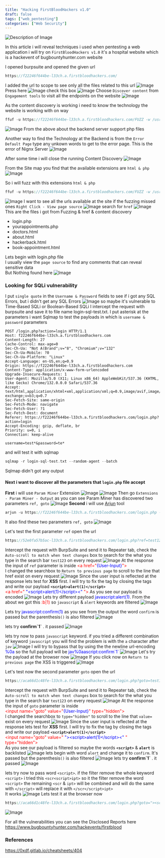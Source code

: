 ```yaml
---
title: "Hacking FirstBloodHackers v1.0"
draft: false
tags: ["web_pentesting"]
categories: ["Web Security"]
---
```

![Description of Image](/images/first-blood-v1/First-Blood-v1.0-Poster.png)

In this article i will reveal techniques i used when pentesting a web application i will try on `FirstBloodHackers v1.0` it's a hospital website which is a hackevent of bugbountyhunter.com website

I opened burpsuite and opened the given url 
```php
https://f22246f644be-l33ch.a.firstbloodhackers.com/
```
I added the url to scope to see only all the files related to this url
![Image](/images/first-blood-v1/burp-scope.png)
Press here 
![Image](/images/first-blood-v1/press-here-with-mouse.png)
check this box
![Image](/images/first-blood-v1/checkbox1.png)
Choose `Discover content` from `Engagement tools` to visit all the endpoints on the website 
![Image](/images/first-blood-v1/content-discover1.png)

As the content discovery is working i need to know the technology the website is working with
on way
```php
ffuf -u https://f22246f644be-l33ch.a.firstbloodhackers.com/FUZZ -w /usr/share/seclists/Discovery/Web-Content/quickhits.txt 
```
![Image](/images/first-blood-v1/fuff1.png)
From the above about the backend server support php files

Another way to find the Technology at the Backend is from the `Error Default Page` type any unkown words to get to the error page. This is the error of Nignx Server
![Image](/images/first-blood-v1/nginx-default-page.png)

After some time i will close the running Content Discovery
![Image](/images/first-blood-v1/close-content-discovery.png) 

From the Site map you find that the available extensions are `html & php`
![Image](/images/first-blood-v1/sitemap-1.png) 

So i will fuzz with this extensions `html & php`
```php
ffuf -u https://f22246f644be-l33ch.a.firstbloodhackers.com/FUZZ -w /usr/share/seclists/Discovery/Web-Content/raft-small-words-lowercase.txt -e .html,.php
```
![Image](/images/first-blood-v1/fuzzing1.png) 
I want to see all the urls available at the site if the fuzzing missed ones `Right Click - View page source`
![Image](/images/first-blood-v1/pagesource-1.png) 
search for `href` 
![Image](/images/first-blood-v1/href1.png) 
This are the files i got from Fuzzing & href & content discovery
- login.php
- yourappointments.php
- doctors.html
- about.html
- hackerback.html
- book-appointment.html

Lets begin with login.php file 
<br>
I usually view the `page source` to find any comments that can reveal sensitive data
<br>
But Nothing found here
![Image](/images/first-blood-v1/login1.png) 
### Looking for SQLi vulnerability
I put `single quote` in the `Username & Password` fields to see if i got any SQL Errors, but i didn't get any SQL Errors
![Image](/images/first-blood-v1/sqli-test1.png) 
so maybe it's vulnerable to Time-Based SQLi or Boolean-Based SQLi
I intercept the request with burpsuite and save it to file name login-sql-test.txt. I put asterisk at the parameters i want Sqlmap to test the payloads in which is `username & password` parameters 
```jfx
POST /login.php?action=login HTTP/1.1
Host: f22246f644be-l33ch.a.firstbloodhackers.com
Content-Length: 27
Cache-Control: max-age=0
Sec-Ch-Ua: "Not A(Brand";v="8", "Chromium";v="132"
Sec-Ch-Ua-Mobile: ?0
Sec-Ch-Ua-Platform: "Linux"
Accept-Language: en-US,en;q=0.9
Origin: https://f22246f644be-l33ch.a.firstbloodhackers.com
Content-Type: application/x-www-form-urlencoded
Upgrade-Insecure-Requests: 1
User-Agent: Mozilla/5.0 (X11; Linux x86_64) AppleWebKit/537.36 (KHTML, like Gecko) Chrome/132.0.0.0 Safari/537.36
Accept: text/html,application/xhtml+xml,application/xml;q=0.9,image/avif,image/webp,image/apng,*/*;q=0.8,application/signed-exchange;v=b3;q=0.7
Sec-Fetch-Site: same-origin
Sec-Fetch-Mode: navigate
Sec-Fetch-User: ?1
Sec-Fetch-Dest: document
Referer: https://f22246f644be-l33ch.a.firstbloodhackers.com/login.php?action=login
Accept-Encoding: gzip, deflate, br
Priority: u=0, i
Connection: keep-alive

username=test*&password=te*
```
and will test it with sqlmap
```php
sqlmap -r login-sql-test.txt --random-agent --batch
```
Sqlmap didn't got any output

#### Next i want to discover all the parameters that `login.php` file accept
**First** i will use `Param Miner` Extension
![Image](/images/first-blood-v1/param-miner-guess1.png) 
![Image](/images/first-blood-v1/param-miner-guess2.png) 
Then go `Extensions - Param Miner - Output` as you can see Param Miner has discovered two parameters `ref, goto`
![Image](/images/first-blood-v1/paramminer-login-op1.png) 
**Second** i will use [Arjun](https://github.com/s0md3v/Arjun) tool
```php
arjun -u https://f22246f644be-l33ch.a.firstbloodhackers.com/login.php --stable
```
It also find these two parameters `ref, goto`
![Image](/images/first-blood-v1/arjun-login-op1.png) 

Let's test the first parameter `ref` open the url
```php
https://52e0fa57b5ac-l33ch.a.firstbloodhackers.com/login.php?ref=test123
```
Intercept the request with BurpSuite and send it to Repeater tab, check the `Auto-scroll to match when text changes` box to search for the what you type in the search bar `test123` on every request
![Image](/images/first-blood-v1/Repeater-checkbox1.png) 
At the response the input of `ref` parameter is inside <span style="color: red;">&lt;a href=&quot;</span><span style="color: blue;">{User-Input}</span><span style="color: red;">&quot;&gt;</span>
<br>
I changed the searchbox to `Return to previous page` to scroll to the line that href exist on every request 
![Image](/images/first-blood-v1/Repeater-checkbox2.png) 
Since the user input is reflected at the response lets test for **XSS** first. I will try to fix the tag by closing the tags and write our payload **`<script>alert(1)</script>`**
<br>
<span style="color: red;">&lt;a href=&quot;</span>
<span style="color: blue;">&quot;&lt;script&gt;alert(1)&lt;/script&gt;&lt;&quot;</span>
<span style="color: red;">&quot;&gt;</span>
As you see our payload is encoded
![Image](/images/first-blood-v1/xss-encoded-input.png)
Lets try different payload <span style="color: blue;">javascript:alert(1)</span>. From the about we got this <span style="color: red;">:b|1)</span> so `javascript` & `alert` keywords are filtered
![Image](/images/first-blood-v1/xss-login-php-ref-javasript1.png)

Lets try <span style="color: blue;">javascript:confirm(1)</span> as you see from the output the word `confirm` is passed but the parenthesis`()` is also filtered
![Image](/images/first-blood-v1/xss-login-php-ref-confirm1.png)

lets try **confirm&#96;1&#96;** . it passed
![Image](/images/first-blood-v1/xss-login-php-ref-confirm2.png)

lets try now to pass `javascript` keyword. if you tried a different combination of keyword `javascript` you will find the problem is with the `a` character after `jav`
![Image](/images/first-blood-v1/xss-login-php-ref-javasript2.png)
I will try to bypass that by using the the newline url-encoding <span style="color: blue;">%0a</span> so the full payload will be <span style="color: blue;">jav%0aascript:confirm&#96;1&#96;</span>
![Image](/images/first-blood-v1/xss-login-php-ref-javasript3.png)
Let's try the payload at the browser now 
![Image](/images/first-blood-v1/xss-login-php-ref-javasript4.png)
If you click now on `Return to previous page` the XSS is triggered
![Image](/images/first-blood-v1/xss-login-php-ref-javasript5.png)

Let's test now the second parameter `goto` open the url
```php
https://aca66d1c48fe-l33ch.a.firstbloodhackers.com/login.php?goto=test123
```
Intercept the request with BurpSuite and send it to Repeater tab, check the `Auto-scroll to match when text changes` box to search for the what you type in the search bar `test123` on every request
![Image](/images/first-blood-v1/Repeater-goto-checkbox1.png) 
At the response the input of `goto` parameter is inside 
<br>
<span style="color: red;">&lt;input name="goto" value="</span></span><span style="color: blue;">{User-Input}</span><span style="color: red;">" type="hidden"></span>
<br>
I changed the searchbox to `type="hidden"` to scroll to the line that `value=` exist on every request 
![Image](/images/first-blood-v1/Repeater-checkbox3.png) 
Since the user input is reflected at the response lets test for **XSS** first. I will try to fix the tag by closing the tags and write our payload **`<script>alert(1)</script>`**
<br>
<span style="color: red;">&lt;input name="goto" value="</span>
<span style="color: blue;">&quot;&gt;&lt;script&gt;alert(1)&lt;/script&gt;&lt;"</span>
<span style="color: red;"> " type="hidden"></span>
<br>
As you see our payload is filtered so maybe the words **`<script>`** & **`alert`** is backlisted
![Image](/images/first-blood-v1/xss-filtered-input1.png) 
lets begin with word `alert` and change it to `confirm`. It's passed but the parenthesis`()` is also filtered
![Image](/images/first-blood-v1/xss-filtered-input2.png) 
lets try **confirm&#96;1&#96;** . it passed
![Image](/images/first-blood-v1/xss-filtered-input3.png) 

lets try now to pass word `<script>`. if the filter remove the whole keyword `<script>` i tried this `<scr<script>ipt>` so it the filter remove the word `<script>` the remaining `<scr` & `ipt>` will be combined and will do the same with `</script>` will replace it with `</scr</script>ipt>`
<br>
It works 
![Image](/images/first-blood-v1/xss-login-php-goto-1.png) 
Lets test it at the browser now
```php
https://aca66d1c48fe-l33ch.a.firstbloodhackers.com/login.php?goto="><scr<script>ipt>confirm`1`</scr</script>ipt><"
```
![Image](/images/first-blood-v1/xss-login-php-goto-2.png) 

For all the vulnerabilities you can see the Disclosed Reports here
https://www.bugbountyhunter.com/hackevents/firstblood

### References
<https://0xdf.gitlab.io/cheatsheets/404>